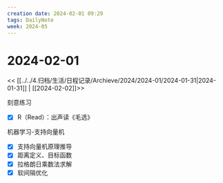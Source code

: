 ```yaml
---
creation date: 2024-02-01 09:29
tags: DailyNote
week: 2024-05
---
```


# 2024-02-01

<< [[../../4.归档/生活/日程记录/Archieve/2024/2024-01/2024-01-31|2024-01-31]] | [[2024-02-02]]>>

刻意练习
- [x] R（Read）：出声读《毛选》

机器学习-支持向量机
- [x] 支持向量机原理推导
- [x] 距离定义、目标函数
- [x] 拉格朗日乘数法求解
- [x] 软间隔优化
